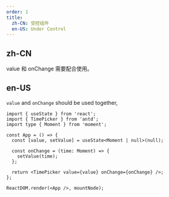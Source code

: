 ```yaml
---
order: 1
title:
  zh-CN: 受控组件
  en-US: Under Control
---
```


## zh-CN

value 和 onChange 需要配合使用。

## en-US

`value` and `onChange` should be used together,

```tsx
import { useState } from 'react';
import { TimePicker } from 'antd';
import type { Moment } from 'moment';

const App = () => {
  const [value, setValue] = useState<Moment | null>(null);

  const onChange = (time: Moment) => {
    setValue(time);
  };

  return <TimePicker value={value} onChange={onChange} />;
};

ReactDOM.render(<App />, mountNode);
```
